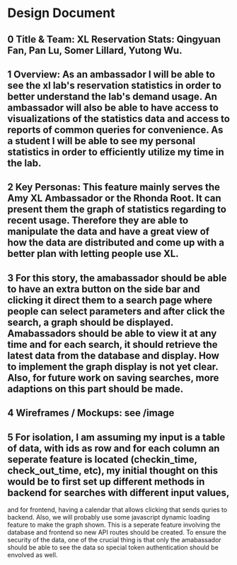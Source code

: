 # Design Document

## 0 Title & Team: XL Reservation Stats: Qingyuan Fan, Pan Lu, Somer Lillard, Yutong Wu.

## 1 Overview: As an ambassador I will be able to see the xl lab's reservation statistics in order to better understand the lab's demand usage. An ambassador will also be able to have access to visualizations of the statistics data and access to reports of common queries for convenience. As a student I will be able to see my personal statistics in order to efficiently utilize my time in the lab.

## 2 Key Personas: This feature mainly serves the Amy XL Ambassador or the Rhonda Root. It can present them the graph of statistics regarding to recent usage. Therefore they are able to manipulate the data and have a great view of how the data are distributed and come up with a better plan with letting people use XL.

## 3 For this story, the amabassador should be able to have an extra button on the side bar and clicking it direct them to a search page where people can select parameters and after click the search, a graph should be displayed. Amabassadors should be able to view it at any time and for each search, it should retrieve the latest data from the database and display. How to implement the graph display is not yet clear. Also, for future work on saving searches, more adaptions on this part should be made.

## 4 Wireframes / Mockups: see /image

## 5 For isolation, I am assuming my input is a table of data, with ids as row and for each column an seperate feature is located (checkin_time, check_out_time, etc), my initial thought on this would be to first set up different methods in backend for searches with different input values,

and for frontend, having a calendar that allows clicking that sends quries to backend. Also, we will probably use some javascript dynamic loading feature to make the graph shown. This is a seperate feature involving the database and frontend so new API routes should be created. To ensure the security of the data, one of the crucial thing is that only the amabassador should be able to see the data so special token authentication should be envolved as well.
